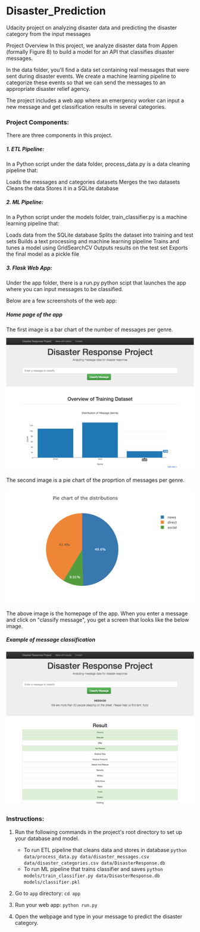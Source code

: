 # Disaster_Prediction

Udacity project on analyzing disaster data and predicting the disaster category from the input messages


Project Overview
In this project, we analyze disaster data from Appen (formally Figure 8) to build a model for an API that classifies disaster messages.

In the data folder, you'll find a data set containing real messages that were sent during disaster events. We create a machine learning pipeline to categorize these events so that we can send the messages to an appropriate disaster relief agency.

The project includes a web app where an emergency worker can input a new message and get classification results in several categories. 



### Project Components:


There are three components in this project.

##### 1. ETL Pipeline:

In a Python script under the data folder, process_data.py is a data cleaning pipeline that:

Loads the messages and categories datasets
Merges the two datasets
Cleans the data
Stores it in a SQLite database

##### 2. ML Pipeline:

In a Python script under the models folder, train_classifier.py is a machine learning pipeline that:

Loads data from the SQLite database
Splits the dataset into training and test sets
Builds a text processing and machine learning pipeline
Trains and tunes a model using GridSearchCV
Outputs results on the test set
Exports the final model as a pickle file

##### 3. Flask Web App:

Under the app folder, there is a run.py python scipt that launches the app where you can input messages to be classified.


Below are a few screenshots of the web app:

##### Home page of the app

The first image is a bar chart of the number of messages per genre.

![Screenshot 1](data/images/disaster-response-project1.png?raw=true "Title")

The second image is a pie chart of the proprtion of messages per genre.

![Screenshot 3](data/images/disaster-response-project3.png?raw=true "Title")


The above image is the homepage of the app. When you enter a message and click on "classify message", you get a screen that looks like the below image.

##### Example of message classification

![Screenshot 2](data/images/disaster-response-project2.png?raw=true "Title")




### Instructions:
1. Run the following commands in the project's root directory to set up your database and model.

    - To run ETL pipeline that cleans data and stores in database
        `python data/process_data.py data/disaster_messages.csv data/disaster_categories.csv data/DisasterResponse.db`
    - To run ML pipeline that trains classifier and saves
        `python models/train_classifier.py data/DisasterResponse.db models/classifier.pkl`

2. Go to `app` directory: `cd app`

3. Run your web app: `python run.py`

4. Open the webpage and type in your message to predict the disaster category.